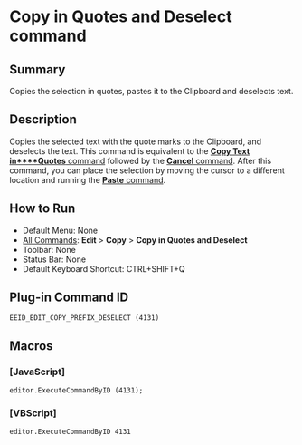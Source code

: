 # Copy in Quotes and Deselect command

## Summary

Copies the selection in quotes, pastes it to the Clipboard and deselects
text.

## Description

Copies the selected text with the quote marks to the Clipboard, and
deselects the text.
This command is equivalent to the [**Copy Text in****Quotes** command](edit_copy) followed by the [**Cancel** command](escape). After this command, you
can place the selection by moving the cursor to a different location
and running the [**Paste** command](edit_paste).

## How to Run

- Default Menu: None
- [All Commands](../tools/all_commands): **Edit** \> **Copy**
\> **Copy in Quotes and Deselect**
- Toolbar: None
- Status Bar: None
- Default Keyboard Shortcut: CTRL+SHIFT+Q

## Plug-in Command ID

```
EEID_EDIT_COPY_PREFIX_DESELECT (4131)```

## Macros

### \[JavaScript\]

```
editor.ExecuteCommandByID (4131);
```

### \[VBScript\]

```
editor.ExecuteCommandByID 4131
```
